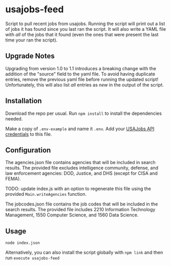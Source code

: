 # usajobs-feed
Script to pull recent jobs from usajobs. Running the script will print out a list of jobs it has found since you last ran the script. It will also write a YAML file with *all* of the jobs that it found (even the ones that were present the last time your ran the script).

## Upgrade Notes

Upgrading from version 1.0 to 1.1 introduces a breaking change with the addition of the "source" field to the yaml file. To avoid having duplicate entries, remove the previous yaml file before running the updated script! Unfortunately, this will also list *all* entries as *new* in the output of the script.

## Installation

Download the repo per usual. Run `npm install` to install the dependencies needed.

Make a copy of `.env-example` and name it `.env`. Add your [USAJobs API credentials](https://developer.usajobs.gov/APIRequest/) to this file.

## Configuration

The agencies.json file contains agencies that will be included in search results. The provided file excludes intelligence community, defense, and law enforcement agencies: DOD, Justice, and DHS (except for CISA and FEMA).

TODO: update index.js with an option to regenerate this file using the provided `Main.writeAgencies` function.

The jobcodes.json file contains the job codes that will be included in the search results. The provided file includes 2210 Information Technology Management, 1550 Computer Science, and 1560 Data Science.

## Usage

`node index.json`

Alternatively, you can also install the script globally with `npm link` and then run `execute usajobs-feed`